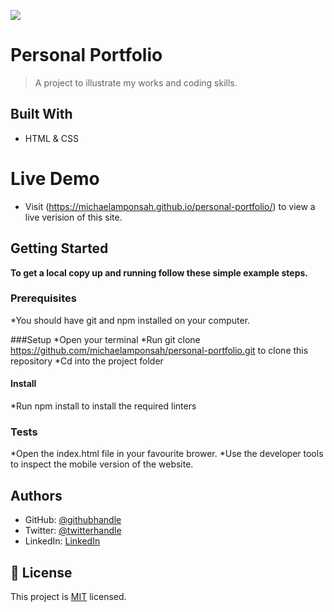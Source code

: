 ![](https://img.shields.io/badge/Microverse-blueviolet)

# Personal Portfolio

> A project to illustrate my works and coding skills.


## Built With

- HTML & CSS


# Live Demo
- Visit (https://michaelamponsah.github.io/personal-portfolio/) to view a live verision of this site.


## Getting Started

**To get a local copy up and running follow these simple example steps.**


### Prerequisites
*You should have git and npm installed on your computer.

###Setup
*Open your terminal
*Run git clone https://github.com/michaelamponsah/personal-portfolio.git to clone this repository
*Cd into the project folder


#### Install
*Run npm install to install the required linters

### Tests
*Open the index.html file in your favourite brower.
*Use the developer tools to inspect the mobile version of the website.

## Authors


- GitHub: [@githubhandle](https://github.com/michaelamponsah)
- Twitter: [@twitterhandle](https://twitter.com/_mikeamponsah)
- LinkedIn: [LinkedIn](https://linkedin.com/in/mikeamponsah)


## 📝 License

This project is [MIT](./LICENSE) licensed.
